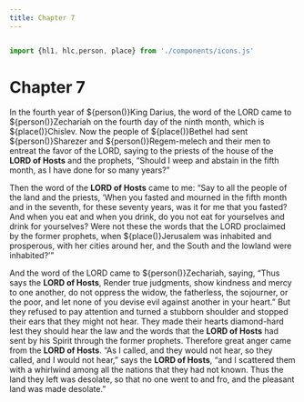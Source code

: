 ```yaml
---
title: Chapter 7
---
```

  <style>
    .small-text {
      font-size: 12pt;
      margin: 2pt;
    }

  </style>

<link rel="stylesheet" href="https://cdnjs.cloudflare.com/ajax/libs/font-awesome/6.0.0-beta3/css/all.min.css">

```js

import {hl1, hlc,person, place} from './components/icons.js'

```
# Chapter 7
In the <span class="blue">fourth year</span> of ${person()}King Darius, the word of the LORD came to ${person()}Zechariah on the <span class="blue">fourth day of the ninth month</span>, which is ${place()}Chislev. Now the people of ${place()}Bethel had sent ${person()}Sharezer and ${person()}Regem-melech and their men to entreat the favor of the LORD, saying to the priests of the house of the **LORD of Hosts** and the prophets, “Should I weep and abstain in the <span class="blue">fifth month</span>, as I have done for so many years?”

Then the word of the **LORD of Hosts** came to me: “Say to all the people of the land and the priests, ‘When you fasted and mourned in the <span class="blue">fifth month</span> and in the <span class="blue">seventh</span>, for these <span class="blue">seventy years</span>, was it for me that you fasted? And when you eat and when you drink, do you not eat for yourselves and drink for yourselves? Were not these the words that the LORD proclaimed by the former prophets, when ${place()}Jerusalem was inhabited and prosperous, with her cities around her, and the South and the lowland were inhabited?’”

And the word of the LORD came to ${person()}Zechariah, saying, “Thus says the **LORD of Hosts**, Render true judgments, show kindness and mercy to one another, do not oppress the widow, the fatherless, the sojourner, or the poor, and let none of you devise evil against another in your heart.” But they refused to pay attention and turned a stubborn shoulder and stopped their ears that they might not hear. They made their hearts diamond-hard lest they should hear the law and the words that the **LORD of Hosts** had sent by his Spirit through the former prophets. Therefore great anger came from the **LORD of Hosts**. “As I called, and they would not hear, so they called, and I would not hear,” says the **LORD of Hosts**, “and I scattered them with a whirlwind among all the nations that they had not known. Thus the land they left was desolate, so that no one went to and fro, and the pleasant land was made desolate.”
